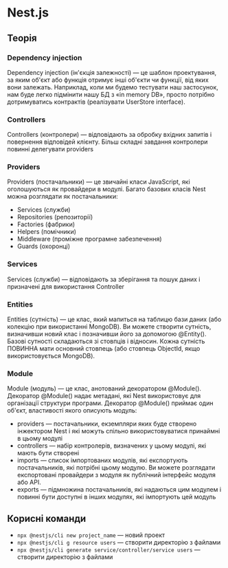 # Nest.js

## Теорія

### Dependency injection

Dependency injection (ін'єкція залежності) — це шаблон проектування, за яким об'єкт або функція отримує інші об'єкти чи функції, від яких вони залежать. Наприклад, коли ми будемо тестувати наш застосунок, нам буде легко підмінити нашу БД з «in memory DB», просто потрібно дотримуватись контрактів (реалізувати UserStore interface).

### Controllers

Controllers (контролери) — відповідають за обробку вхідних запитів і повернення відповідей клієнту. Більш складні завдання контролери повинні делегувати providers

### Providers

Providers (постачальники) — це звичайні класи JavaScript, які оголошуються як провайдери в модулі. Багато базових класів Nest можна розглядати як постачальники:

-   Services (служби)
-   Repositories (репозиторії)
-   Factories (фабрики)
-   Helpers (помічники)
-   Middleware (проміжне програмне забезпечення)
-   Guards (охоронці)

### Services

Services (служби) — відповідають за зберігання та пошук даних і призначені для використання Controller

### Entities

Entities (сутність) — це клас, який мапиться на таблицю бази даних (або колекцію при використанні MongoDB). Ви можете створити сутність, визначивши новий клас і позначивши його за допомогою @Entity(). Базові сутності складаються зі стовпців і відносин. Кожна сутність ПОВИННА мати основний стовпець (або стовпець ObjectId, якщо використовується MongoDB).

### Module

Module (модуль) — це клас, анотований декоратором @Module(). Декоратор @Module() надає метадані, які Nest використовує для організації структури програми. Декоратор @Module() приймає один об'єкт, властивості якого описують модуль:

-   providers — постачальники, екземпляри яких буде створено інжектором Nest і які можуть спільно використовуватися принаймні в цьому модулі
-   controllers — набір контролерів, визначених у цьому модулі, які мають бути створені
-   imports — список імпортованих модулів, які експортують постачальників, які потрібні цьому модулю. Ви можете розглядати експортовані провайдери з модуля як публічний інтерфейс модуля або API.
-   exports — підмножина постачальників, які надаються цим модулем і повинні бути доступні в інших модулях, які імпортують цей модуль

## Корисні команди

-   `npx @nestjs/cli new project_name` — новий проект
-   `npx @nestjs/cli g resource users` — створити директорію з файлами
-   `npx @nestjs/cli generate service/controller/service users` — створити директорію з файлами
